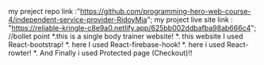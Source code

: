 my preject repo link :"https://github.com/programming-hero-web-course-4/independent-service-provider-RidoyMia";
my project live site link : "https://reliable-kringle-c8e9a0.netlify.app/625bb002ddbafba98ab666c4";
//bollet point 
*.this is a single body trainer website!
*. this website I used React-bootstrap!
*. here I used React-firebase-hook!
*. here i used React-rowter!
*. And Finally i used Protected page (Checkout)!!